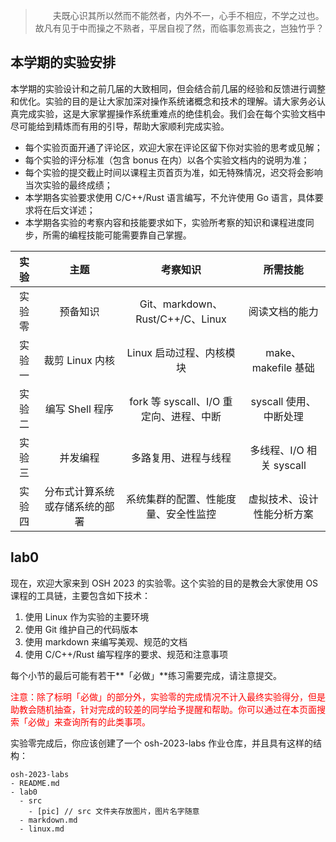 > <p style="font-family:楷体">　　夫既心识其所以然而不能然者，内外不一，心手不相应，不学之过也。故凡有见于中而操之不熟者，平居自视了然，而临事忽焉丧之，岂独竹乎？</p>

## 本学期的实验安排

本学期的实验设计和之前几届的大致相同，但会结合前几届的经验和反馈进行调整和优化。实验的目的是让大家加深对操作系统诸概念和技术的理解。请大家务必认真完成实验，这是大家掌握操作系统重难点的绝佳机会。我们会在每个实验文档中尽可能给到精炼而有用的引导，帮助大家顺利完成实验。

- 每个实验页面开通了评论区，欢迎大家在评论区留下你对实验的思考或见解；
- 每个实验的评分标准（包含 bonus 在内）以各个实验文档内的说明为准；
- 每个实验的提交截止时间以课程主页首页为准，如无特殊情况，迟交将会影响当次实验的最终成绩；
- 本学期各实验要求使用 C/C++/Rust 语言编写，不允许使用 Go 语言，具体要求将在后文详述；
- 本学期各实验的考察内容和技能要求如下，实验所考察的知识和课程进度同步，所需的编程技能可能需要靠自己掌握。

|  实验  |              主题              |                考察知识                 |          所需技能          |
| :----: | :----------------------------: | :-------------------------------------: | :------------------------: |
| 实验零 |            预备知识            |    Git、markdown、Rust/C++/C、Linux     |       阅读文档的能力       |
| 实验一 |        裁剪 Linux 内核         |        Linux 启动过程、内核模块         |    make、makefile 基础     |
| 实验二 |        编写 Shell 程序         | fork 等 syscall、I/O 重定向、进程、中断 |   syscall 使用、中断处理   |
| 实验三 |            并发编程            |          多路复用、进程与线程           |  多线程、I/O 相关 syscall  |
| 实验四 | 分布式计算系统或存储系统的部署 |  系统集群的配置、性能度量、安全性监控   | 虚拟技术、设计性能分析方案 |

## lab0

现在，欢迎大家来到 OSH 2023 的实验零。这个实验的目的是教会大家使用 OS 课程的工具链，主要包含如下技术：

1. 使用 Linux 作为实验的主要环境
2. 使用 Git 维护自己的代码版本
3. 使用 markdown 来编写美观、规范的文档
4. 使用 C/C++/Rust 编写程序的要求、规范和注意事项

每个小节的最后可能有若干**「必做」**练习需要完成，请注意提交。

<p style="color:red">注意：除了标明「必做」的部分外，实验零的完成情况不计入最终实验得分，但是助教会随机抽查，针对完成的较差的同学给予提醒和帮助。你可以通过在本页面搜索「必做」来查询所有的此类事项。</p>

实验零完成后，你应该创建了一个 osh-2023-labs 作业仓库，并且具有这样的结构：

```
osh-2023-labs
- README.md
- lab0
  - src
    - [pic] // src 文件夹存放图片，图片名字随意
  - markdown.md
  - linux.md
```
